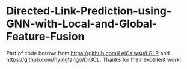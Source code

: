 # Directed-Link-Prediction-using-GNN-with-Local-and-Global-Feature-Fusion



Part of code borrow from https://github.com/LeiCaiwsu/LGLP and https://github.com/flyingtango/DiGCL. Thanks for their excellent work!
